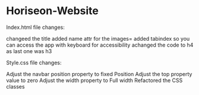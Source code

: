 # Horiseon-Website

Index.html file changes:

changeed the title
added name attr for the images=
added tabindex so you can access the app with keyboard for accessibility
achanged the code to h4 as last one was h3


Style.css file changes:

Adjust the navbar position property to fixed Position 
Adjust the top property value to zero
Adjust the width property to Full width 
Refactored the CSS classes
